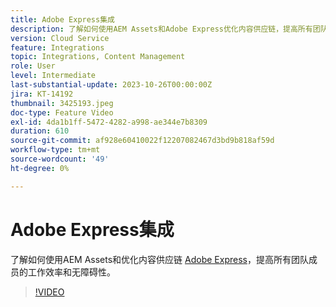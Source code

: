 ```yaml
---
title: Adobe Express集成
description: 了解如何使用AEM Assets和Adobe Express优化内容供应链，提高所有团队成员的工作效率和访问能力。
version: Cloud Service
feature: Integrations
topic: Integrations, Content Management
role: User
level: Intermediate
last-substantial-update: 2023-10-26T00:00:00Z
jira: KT-14192
thumbnail: 3425193.jpeg
doc-type: Feature Video
exl-id: 4da1b1ff-5472-4282-a998-ae344e7b8309
duration: 610
source-git-commit: af928e60410022f12207082467d3bd9b818af59d
workflow-type: tm+mt
source-wordcount: '49'
ht-degree: 0%

---
```


# Adobe Express集成

了解如何使用AEM Assets和优化内容供应链 [Adobe Express](https://www.adobe.com/express/)，提高所有团队成员的工作效率和无障碍性。

>[!VIDEO](https://video.tv.adobe.com/v/3425193/?learn=on)
